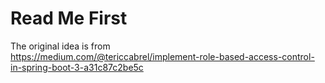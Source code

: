 # Read Me First

The original idea is from  
https://medium.com/@tericcabrel/implement-role-based-access-control-in-spring-boot-3-a31c87c2be5c
